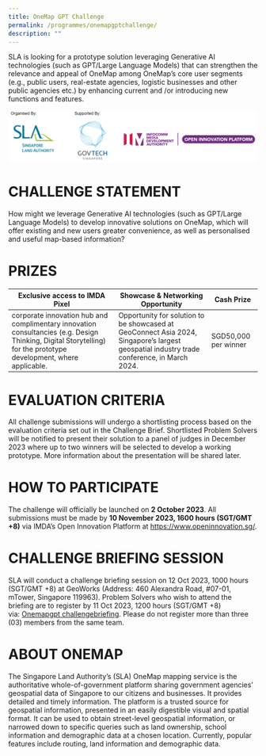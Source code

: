 ```yaml
---
title: OneMap GPT Challenge
permalink: /programmes/onemapgptchallenge/
description: ""
---
```

SLA is looking for a prototype solution leveraging Generative AI technologies (such as GPT/Large Language Models) that can strengthen the relevance and appeal of OneMap among OneMap’s core user segments (e.g., public users, real-estate agencies, logistic businesses and other public agencies etc.) by enhancing current and /or introducing new functions and features.

![OneMap GPT Organising Agencies](/images/onemap%20gpt%20organising%20agencies.PNG)

# CHALLENGE STATEMENT

How might we leverage Generative AI technologies (such as GPT/Large Language Models) to develop innovative solutions on OneMap, which will offer existing and new users greater convenience, as well as personalised and useful map-based information?

# PRIZES



| **Exclusive access to IMDA Pixel** | **Showcase & Networking Opportunity** | **Cash Prize** |
| -------- | -------- | -------- |
| corporate innovation hub and complimentary innovation consultancies (e.g. Design Thinking, Digital Storytelling) for the prototype development, where applicable.   | Opportunity for solution to be showcased at GeoConnect Asia 2024, Singapore’s largest geospatial industry trade conference, in March 2024.     | SGD50,000 per winner     |

# EVALUATION CRITERIA

All challenge submissions will undergo a shortlisting process based on the evaluation criteria set out in the Challenge Brief. Shortlisted Problem Solvers will be notified to present their solution to a panel of judges in December 2023 where up to two winners will be selected to develop a working prototype. More information about the presentation will be shared later.

# HOW TO PARTICIPATE

The challenge will officially be launched on **2 October 2023**. All submissions must be made by **10 November 2023, 1600 hours (SGT/GMT +8)** via IMDA’s Open Innovation Platform at https://www.openinnovation.sg/.

# CHALLENGE BRIEFING SESSION

SLA will conduct a challenge briefing session on 12 Oct 2023, 1000 hours (SGT/GMT +8) at GeoWorks (Address: 460 Alexandra Road, #07-01, mTower, Singapore 119963). Problem Solvers who wish to attend the briefing are to register by 11 Oct 2023, 1200 hours (SGT/GMT +8) via: [Onemapgpt challengebriefing](https://go.gov.sg/onemapgpt-challengebriefing). Please do not register more than three (03) members from the same team.

# ABOUT ONEMAP

The Singapore Land Authority’s (SLA) OneMap mapping service is the authoritative whole-of-government platform sharing government agencies’ geospatial data of Singapore to our citizens and businesses. It provides detailed and timely information. The platform is a trusted source for geospatial information, presented in an easily digestible visual and spatial format. It can be used to obtain street-level geospatial information, or narrowed down to specific queries such as land ownership, school information and demographic data at a chosen location. Currently, popular features include routing, land information and demographic data.


